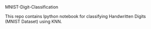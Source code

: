 MNIST-Digit-Classification




This repo contains Ipython notebook for classifying Handwritten Digits (MNIST Dataset) using KNN.
